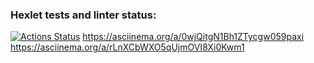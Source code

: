 ### Hexlet tests and linter status:
[![Actions Status](https://github.com/Dengorl789/java-project-61/workflows/hexlet-check/badge.svg)](https://github.com/Dengorl789/java-project-61/actions)
https://asciinema.org/a/0wjQitgN1Bh1ZTycgw059paxi
https://asciinema.org/a/rLnXCbWXO5qUjmOVI8Xi0Kwm1